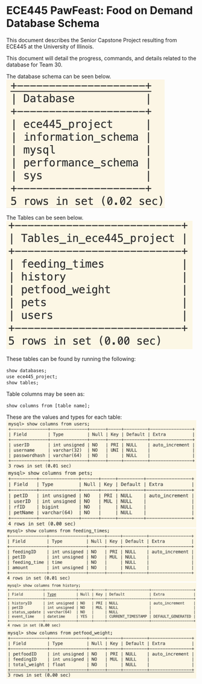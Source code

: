 # ECE445 PawFeast: Food on Demand Database Schema
This document describes the Senior Capstone Project resulting from ECE445 at the University of Illinois.  

This document will detail the progress, commands, and details related to the database for Team 30.  

The database schema can be seen below. 
![Databases](./Databases.png)

The Tables can be seen below.
![Tables](./Tables.png)

These tables can be found by running the following:
```
show databases;
use ece445_project;
show tables;
```

Table columns may be seen as:
```
show columns from [table name];
```

These are the values and types for each table:
![users](./users.png)
![pets](./pets.png)
![feeding times](./feeding_times.png)
![history](./history.png)
![petfood weight](./petfood_weight.png)
